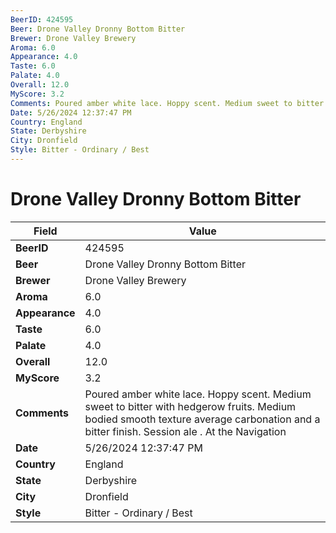```yaml
---
BeerID: 424595
Beer: Drone Valley Dronny Bottom Bitter
Brewer: Drone Valley Brewery
Aroma: 6.0
Appearance: 4.0
Taste: 6.0
Palate: 4.0
Overall: 12.0
MyScore: 3.2
Comments: Poured amber white lace. Hoppy scent. Medium sweet to bitter with hedgerow fruits. Medium bodied smooth texture average carbonation and a bitter finish. Session ale . At the Navigation
Date: 5/26/2024 12:37:47 PM
Country: England
State: Derbyshire
City: Dronfield
Style: Bitter - Ordinary / Best
---
```


# Drone Valley Dronny Bottom Bitter

| Field         | Value |
|---------------|-------|
| **BeerID** | 424595 |
| **Beer** | Drone Valley Dronny Bottom Bitter |
| **Brewer** | Drone Valley Brewery |
| **Aroma** | 6.0 |
| **Appearance** | 4.0 |
| **Taste** | 6.0 |
| **Palate** | 4.0 |
| **Overall** | 12.0 |
| **MyScore** | 3.2 |
| **Comments** | Poured amber white lace. Hoppy scent. Medium sweet to bitter with hedgerow fruits. Medium bodied smooth texture average carbonation and a bitter finish. Session ale . At the Navigation  |
| **Date** | 5/26/2024 12:37:47 PM |
| **Country** | England |
| **State** | Derbyshire |
| **City** | Dronfield |
| **Style** | Bitter - Ordinary / Best |
